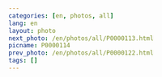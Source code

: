 ```yaml
---
categories: [en, photos, all]
lang: en
layout: photo
next_photo: /en/photos/all/P0000113.html
picname: P0000114
prev_photo: /en/photos/all/P0000122.html
tags: []
---
```

